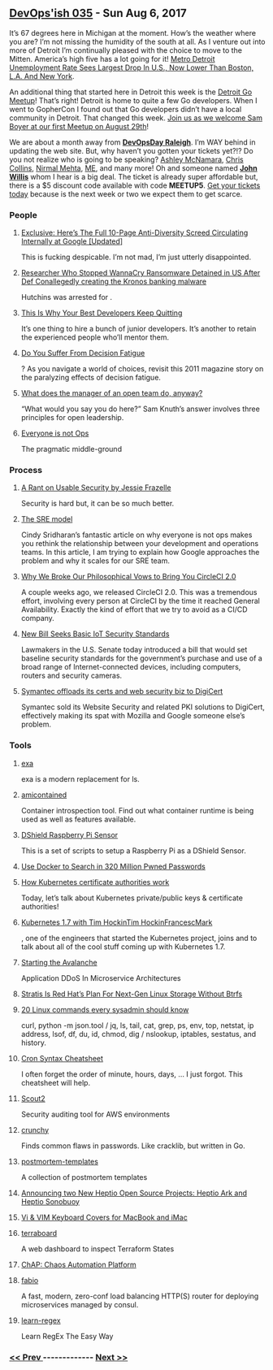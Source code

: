 ## [DevOps'ish 035](https://devopsish.com/035) - Sun Aug 6, 2017

It’s 67 degrees here in Michigan at the moment. How’s the weather where you are? I’m not missing the humidity of the south at all. As I venture out into more of Detroit I’m continually pleased with the choice to move to the Mitten. America’s high five has a lot going for it! <a href="http://www.dailydetroit.com/2017/08/03/metro-detroit-unemployment-rate-sees-largest-drop-u-s-now-lower-boston-l-new-york/">Metro Detroit Unemployment Rate Sees Largest Drop In U.S., Now Lower Than Boston, L.A. And New York</a>.

An additional thing that started here in Detroit this week is the <a href="https://detroitgolang.com/">Detroit Go Meetup</a>! That’s right! Detroit is home to quite a few Go developers. When I went to GopherCon I found out that Go developers didn’t have a local community in Detroit. That changed this week. <a href="https://www.meetup.com/DetroitGolang/events/242260260/">Join us as we welcome Sam Boyer at our first Meetup on August 29th</a>!

We are about a month away from <a href="https://www.devopsdays.org/events/2017-raleigh/welcome/"><strong>DevOpsDay Raleigh</strong></a>. I’m WAY behind in updating the web site. But, why haven’t you gotten your tickets yet?!? Do you not realize who is going to be speaking? <a href="https://twitter.com/ashleymcnamara">Ashley McNamara</a>, <a href="https://twitter.com/chrisindurham">Chris Collins</a>, <a href="https://twitter.com/normalfaults">Nirmal Mehta</a>, <a href="https://chrisshort.net">ME</a>, and many more! Oh and someone named <a href="https://twitter.com/botchagalupe">**John Willis</a>** whom I hear is a big deal. The ticket is already super affordable but, there is a $5 discount code available with code <strong>MEETUP5</strong>. <a href="https://www.eventbrite.com/e/devopsdays-raleigh-2017-tickets-34044332515?aff=es2">Get your tickets today</a> because is the next week or two we expect them to get scarce.

### People

1. [Exclusive: Here’s The Full 10-Page Anti-Diversity Screed Circulating Internally at Google [Updated]](http://gizmodo.com/exclusive-heres-the-full-10-page-anti-diversity-screed-1797564320)

     This is fucking despicable. I’m not mad, I’m just utterly disappointed.
1. [Researcher Who Stopped WannaCry Ransomware Detained in US After Def Conallegedly creating the Kronos banking malware](https://motherboard.vice.com/en_us/article/ywp8k5/researcher-who-stopped-wannacry-ransomware-detained-in-us-after-def-con)

     Hutchins was arrested for .
1. [This Is Why Your Best Developers Keep Quitting](https://www.fastcompany.com/40443084/this-is-why-your-best-developers-keep-quitting)

     It’s one thing to hire a bunch of junior developers. It’s another to retain the experienced people who’ll mentor them.
1. [Do You Suffer From Decision Fatigue](http://www.nytimes.com/2011/08/21/magazine/do-you-suffer-from-decision-fatigue.html?referer=devopsish)

    ? As you navigate a world of choices, revisit this 2011 magazine story on the paralyzing effects of decision fatigue.
1. [What does the manager of an open team do, anyway?](https://opensource.com/open-organization/17/8/what-open-leader-do)

    “What would you say you do here?” Sam Knuth’s answer involves three principles for open leadership.
1. [Everyone is not Ops](https://medium.com/@cindysridharan/the-death-of-ops-is-greatly-exaggerated-ff3bd4a67f24)

     The pragmatic middle-ground
### Process

1. [A Rant on Usable Security by Jessie Frazelle](https://blog.jessfraz.com/post/a-rant-on-usable-security/)

     Security is hard but, it can be so much better.
1. [The SRE model](https://medium.com/@rakyll/the-sre-model-6e19376ef986)

     Cindy Sridharan’s fantastic article on why everyone is not ops makes you rethink the relationship between your development and operations teams. In this article, I am trying to explain how Google approaches the problem and why it scales for our SRE team.
1. [Why We Broke Our Philosophical Vows to Bring You CircleCI 2.0](https://circleci.com/blog/why-we-broke-our-philosophical-vows-to-bring-you-circleci-2-0/)

     A couple weeks ago, we released CircleCI 2.0. This was a tremendous effort, involving every person at CircleCI by the time it reached General Availability. Exactly the kind of effort that we try to avoid as a CI/CD company.
1. [New Bill Seeks Basic IoT Security Standards](http://krebsonsecurity.com/2017/08/new-bill-seeks-basic-iot-security-standards/)

     Lawmakers in the U.S. Senate today introduced a bill that would set baseline security standards for the government’s purchase and use of a broad range of Internet-connected devices, including computers, routers and security cameras.
1. [Symantec offloads its certs and web security biz to DigiCert](https://www.theregister.co.uk/2017/08/03/symantec_q1_2018/)

     Symantec sold its Website Security and related PKI solutions to DigiCert, effectively making its spat with Mozilla and Google someone else’s problem.
### Tools

1. [exa](https://the.exa.website/)

     exa is a modern replacement for ls.
1. [amicontained](https://github.com/jessfraz/amicontained)

     Container introspection tool. Find out what container runtime is being used as well as features available.
1. [DShield Raspberry Pi Sensor](https://github.com/DShield-ISC/dshield)

     This is a set of scripts to setup a Raspberry Pi as a DShield Sensor.
1. [Use Docker to Search in 320 Million Pwned Passwords](https://stefanscherer.github.io/use-docker-to-search-in-320-million-pwned-passwords/)

    
1. [How Kubernetes certificate authorities work](https://jvns.ca/blog/2017/08/05/how-kubernetes-certificates-work/)

     Today, let’s talk about Kubernetes private/public keys & certificate authorities!
1. [Kubernetes 1.7 with Tim HockinTim HockinFrancescMark](https://www.gcppodcast.com/post/episode-88-kubernetes-1-7-with-tim-hockin/)

     , one of the engineers that started the Kubernetes project, joins  and  to talk about all of the cool stuff coming up with Kubernetes 1.7.
1. [Starting the Avalanche](https://medium.com/netflix-techblog/starting-the-avalanche-640e69b14a06)

     Application DDoS In Microservice Architectures
1. [Stratis Is Red Hat’s Plan For Next-Gen Linux Storage Without Btrfs](https://phoronix.com/scan.php?page=news_item&px=Stratis-Red-Hat-Project)

    
1. [20 Linux commands every sysadmin should know](https://opensource.com/article/17/7/20-sysadmin-commands)

     curl, python -m json.tool / jq, ls, tail, cat, grep, ps, env, top, netstat, ip address, lsof, df, du, id, chmod, dig / nslookup, iptables, sestatus, and history.
1. [Cron Syntax Cheatsheet](https://healthchecks.io/docs/cron/)

     I often forget the order of minute, hours, days, … I just forgot. This cheatsheet will help.
1. [Scout2](https://nccgroup.github.io/Scout2/)

     Security auditing tool for AWS environments
1. [crunchy](https://github.com/muesli/crunchy)

     Finds common flaws in passwords. Like cracklib, but written in Go.
1. [postmortem-templates](https://github.com/dastergon/postmortem-templates)

     A collection of postmortem templates
1. [Announcing two New Heptio Open Source Projects: Heptio Ark and Heptio Sonobuoy](https://blog.heptio.com/announcing-two-new-heptio-open-source-projects-heptio-ark-and-heptio-sonobuoy-7cef88a06f8)

    
1. [Vi & VIM Keyboard Covers for MacBook and iMac](https://www.editorskeys.com/products/vi-vim-keyboard-covers-for-macbook-imac)

    
1. [terraboard](https://github.com/camptocamp/terraboard)

     A web dashboard to inspect Terraform States
1. [ChAP: Chaos Automation Platform](https://medium.com/netflix-techblog/chap-chaos-automation-platform-53e6d528371f)

    
1. [fabio](https://github.com/fabiolb/fabio)

     A fast, modern, zero-conf load balancing HTTP(S) router for deploying microservices managed by consul.
1. [learn-regex](https://github.com/zeeshanu/learn-regex)

     Learn RegEx The Easy Way

### [ << Prev ](devopsweekly-034.md) ------------- [ Next >> ](devopsweekly-036.md)